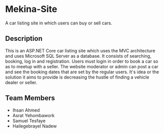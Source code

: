 # Mekina-Site

A car listing site in which users can buy or sell cars.


## Description

This is an ASP.NET Core car listing site which uses the MVC architecture and uses Microsoft SQL Server as a database. It consists of searching, booking, log in and registration. Users must login in order to book a car so as to meetup  with a seller. The website moderator or admin can post a car and see the booking dates that are set by the regular users. It's idea or the solution it aims to provide is decreasing the hustle of finding a vehicle dealer or seller. 


## Team Members

 - Ihsan Ahmed
 - Asrat Yehombawork
 - Samuel Tesfaye
 - Hailegebrayel Nadew